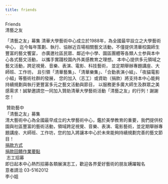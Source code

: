 ```yaml
---
title: friends
---
```


 <div class="page-title">
    <div class="line"></div>
    <div class="page-title-text">
        <div class="en">Friends</div>
        <div class="ch">清藝之友</div>
    </div>
</div>

<div class="page-friends container-fluid">
    <div class="row">
        <div class="title-content col-12">

「清藝之友」幕集 清華大學藝術中心成立於1988年，為全國最早設立之大學藝術中心， 迄今每年策劃、執行、協辦近百場相關藝文活動，不僅提供清華校園師生豐富的藝文饗宴， 亦廣邀社區民眾、鄰近中小學、園區團體等各類人士参與本中心各式藝文活動， 以攜手實踐校園內外美感教育之理想。 本中心提供多元領域之藝文活動，跨足視覺、音樂、表演、電影、科技藝術， 並定期舉辦專題講座、大師班、工作坊， 且引領「清華藝集」、「清華樂集」、「合勤表演小組」、「夜貓電影小組」等藝術社群的發展， 您的加入（志工）或資助（捐款）將支持本中心能夠持續規劃與執行更豐富多元之藝文活動與節目， 以服務更多廣大師生及群眾之美感需求！誠摯邀請您一同加入贊助清華大學藝術活動「清藝之友」的行列！謝謝您！
        </div>
    </div>
    <div class="row up">
        <div class="col-md-6">
            <img src="https://i.imgur.com/JE5OUjRh.jpg" alt="" class="pic">
        </div>
        <div class="col-md-6 right">
            <div class="title">
                <img src="/img/ll.png" alt="" class="go-icon">
                <span>贊助藝中</span>
                <img src="/img/ll.png" alt="" class="go-icon">
            </div>
            <div class="sub-title">「清藝之友」募集</div>
            <div class="content">清大藝術中心為全國最早成立的大學藝術中心，鑑於美學教育的重要，我們提供校園與社區豐富的藝術活動，領域跨足視覺、音樂、表演、電影藝術，並定期舉辦專題講座、大師班、工作坊，您的加入將讓本中心於未來能夠持續規劃完善的藝文節目！</div>
            <a href="https://drive.google.com/open?id=1IcpfBNXIQWgOS7kGenyDFhlKiWl5YhYK" class="btn-group">
                <div class="pay">捐款方式</div>
                <img src="/img/download.png" alt="" class="go-icon">
            </a>
            <a href="https://drive.google.com/open?id=1qLkjlaoxnoC5xjcnLn-w9l5PIdyOKymZ" class="btn-group">
                <div class="point">捐款回饋作業要點</div>
                <img src="/img/download.png" alt="" class="go-icon">
            </a>
        </div>
    </div>
    <div class="row down">
        <div class="col-md-6">
            <img src="https://i.imgur.com/alVXMmph.jpg" alt="" class="pic">
        </div>
        <div class="col-md-6 right">
            <div class="title">
                <img src="/img/lr.png" alt="" class="go-icon">
                <span>志工招募</span>
                <img src="/img/lr.png" alt="" class="go-icon">
            </div>
            <div class="content">即日起本中心熱烈招募各類展演志工，歡迎各界愛好藝術的朋友踴躍報名</div>
            <div class="sub-title">意者請洽 03-5162012</div>
            <div class="brand">
                <img src="/img/logo.png" alt="" class="phone">
                <div class="name">
                    <div class="en">李小姐</div>
                </div>
            </div>
        </div>
    </div>
</div>

